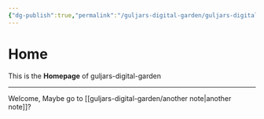 ```yaml
---
{"dg-publish":true,"permalink":"/guljars-digital-garden/guljars-digital-garden-home/","tags":["gardenEntry"]}
---
```


# Home
This is the **Homepage** of guljars-digital-garden
___
Welcome, Maybe go to [[guljars-digital-garden/another note\|another note]]?


